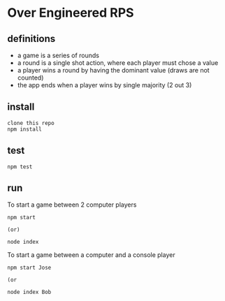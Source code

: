 # Over Engineered RPS

## definitions

+ a game is a series of rounds
+ a round is a single shot action, where each player must chose a value
+ a player wins a round by having the dominant value (draws are not counted)
+ the app ends when a player wins by single majority (2 out 3)

## install

	clone this repo
	npm install

## test

	npm test

## run

To start a game between 2 computer players

	npm start
	
	(or)
	
	node index

	
To start a game between a computer and a console player
	
	npm start Jose
	
	(or
	
	node index Bob

